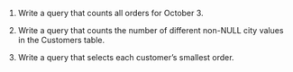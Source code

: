 1) Write a query that counts all orders for October 3.

2) Write a query that counts the number of different non-NULL city values in the 
Customers table.

3) Write a query that selects each customer’s smallest order.
